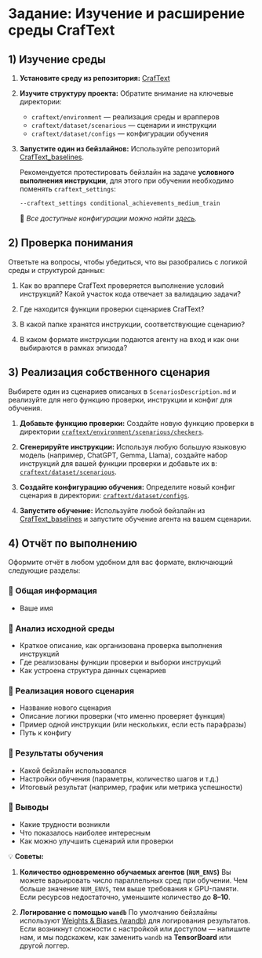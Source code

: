 
#  Задание: Изучение и расширение среды **CrafText**

## 1) Изучение среды

1. **Установите среду из репозитория:**
   [CrafText](https://github.com/AIRI-Institute/CrafText)

2. **Изучите структуру проекта:**
   Обратите внимание на ключевые директории:

   * `craftext/environment` — реализация среды и врапперов
   * `craftext/dataset/scenarious` — сценарии и инструкции
   * `craftext/dataset/configs` — конфигурации обучения

3. **Запустите один из бейзлайнов:**
   Используйте репозиторий [CrafText_baselines](https://github.com/AIRI-Institute/CrafText_baselines).

   Рекомендуется протестировать бейзлайн на задаче **условного выполнения инструкции**, для этого при обучении необходимо поменять `craftext_settings`: 

   ```bash
   --craftext_settings conditional_achievements_medium_train
   ```

   📘 *Все доступные конфигурации можно найти [здесь](https://github.com/AIRI-Institute/CrafText/tree/main/craftext/dataset/configs).*



## 2) Проверка понимания

Ответьте на вопросы, чтобы убедиться, что вы разобрались с логикой среды и структурой данных:

1. Как во враппере CrafText проверяется выполнение условий инструкций?
   Какой участок кода отвечает за валидацию задачи?

2. Где находится функции проверки сценариев CrafText?

3. В какой папке хранятся инструкции, соответствующие сценарию?

4. В каком формате инструкции подаются агенту на вход и как они выбираются в рамках эпизода?


## 3) Реализация собственного сценария

Выбирете один из сценариев описаных в `ScenariosDescription.md` и реализуйте для него функцию проверки, инструкции и конфиг для обучения.

1. **Добавьте функцию проверки:**
   Создайте новую функцию проверки в директории 
   [`craftext/environment/scenarious/checkers`](https://github.com/AIRI-Institute/CrafText/tree/main/craftext/environment/scenarious/checkers).

2. **Сгенерируйте инструкции:**
   Используя любую большую языковую модель (например, ChatGPT, Gemma, Llama),
   создайте набор инструкций для вашей функции проверки и добавьте их в:
   [`craftext/dataset/scenarious`](https://github.com/AIRI-Institute/CrafText/tree/main/craftext/dataset/scenarious).

3. **Создайте конфигурацию обучения:**
   Определите новый конфиг сценария в директории:
   [`craftext/dataset/configs`](https://github.com/AIRI-Institute/CrafText/tree/main/craftext/dataset/configs).

4. **Запустите обучение:**
   Используйте любой бейзлайн из [CrafText_baselines](https://github.com/AIRI-Institute/CrafText_baselines)
   и запустите обучение агента на вашем сценарии.


## 4) Отчёт по выполнению

Оформите отчёт в любом удобном для вас формате, включающий следующие разделы:

### 🔹 Общая информация

* Ваше имя

### 🔹 Анализ исходной среды

* Краткое описание, как организована проверка выполнения инструкций
* Где реализованы функции проверки и выборки инструкций
* Как устроена структура данных сценариев

### 🔹 Реализация нового сценария

* Название нового сценария
* Описание логики проверки (что именно проверяет функция)
* Пример одной инструкции (или нескольких, если есть парафразы)
* Путь к конфигу

### 🔹 Результаты обучения

* Какой бейзлайн использовался
* Настройки обучения (параметры, количество шагов и т.д.)
* Итоговый результат (например, график или метрика успешности)

### 🔹 Выводы

* Какие трудности возникли
* Что показалось наиболее интересным
* Как можно улучшить сценарий или проверки



💡 **Советы:**

1. **Количество одновременно обучаемых агентов (`NUM_ENVS`)**
   Вы можете варьировать число параллельных сред при обучении.
   Чем больше значение `NUM_ENVS`, тем выше требования к GPU-памяти.
   Если ресурсов недостаточно, уменьшите количество до **8–10**.

2. **Логирование с помощью `wandb`**
   По умолчанию бейзлайны используют [Weights & Biases (wandb)](https://wandb.ai) для логирования результатов.
   Если возникнут сложности с настройкой или доступом — напишите нам,
   и мы подскажем, как заменить `wandb` на **TensorBoard** или другой логгер.


